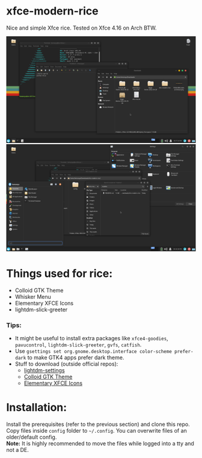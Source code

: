 # xfce-modern-rice
Nice and simple Xfce rice.
Tested on Xfce 4.16 on Arch BTW.

![Example Screenshot](https://github.com/HAMM3REXTREME/xfce-modern-rice/raw/master/screenshot-1.png)
![Another Screenshot](https://github.com/HAMM3REXTREME/xfce-modern-rice/raw/master/screenshot-2.png)

# Things used for rice:
- Colloid GTK Theme
- Whisker Menu
- Elementary XFCE Icons
- lightdm-slick-greeter

### Tips:
- It might be useful to install extra packages like `xfce4-goodies`, `pavucontrol`, `lightdm-slick-greeter`, `gvfs`, `catfish`.
- Use `gsettings set org.gnome.desktop.interface color-scheme prefer-dark` to make GTK4 apps prefer dark theme.
- Stuff to download (outside official repos):
    - [lightdm-settings](https://aur.archlinux.org/packages/lightdm-settings)
    - [Colloid GTK Theme](https://github.com/vinceliuice/Colloid-gtk-theme)
    - [Elementary XFCE Icons](https://github.com/shimmerproject/elementary-xfce)

# Installation:
Install the prerequisites (refer to the previous section) and clone this repo.  
Copy files inside `config` folder to `~/.config`.
You can overwrite files of an older/default config.  
**Note:** It is highly recommended to move the files while logged into a tty and not a DE.  

